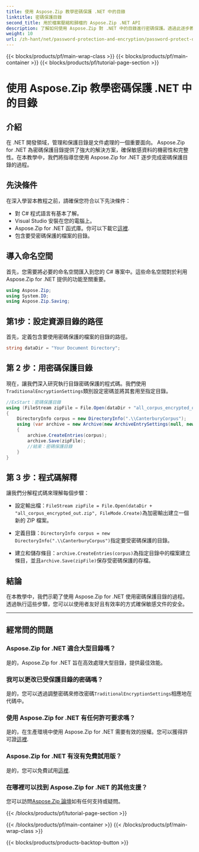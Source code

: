 ```yaml
---
title: 使用 Aspose.Zip 教學密碼保護 .NET 中的目錄
linktitle: 密碼保護目錄
second_title: 用於檔案壓縮和歸檔的 Aspose.Zip .NET API
description: 了解如何使用 Aspose.Zip 對 .NET 中的目錄進行密碼保護。透過此逐步教學輕鬆保護您的檔案。
weight: 10
url: /zh-hant/net/password-protection-and-encryption/password-protect-directory/
---
```


{{< blocks/products/pf/main-wrap-class >}}
{{< blocks/products/pf/main-container >}}
{{< blocks/products/pf/tutorial-page-section >}}

# 使用 Aspose.Zip 教學密碼保護 .NET 中的目錄


## 介紹

在 .NET 開發領域，管理和保護目錄是文件處理的一個重要面向。 Aspose.Zip for .NET 為密碼保護目錄提供了強大的解決方案，確保敏感資料的機密性和完整性。在本教學中，我們將指導您使用 Aspose.Zip for .NET 逐步完成密碼保護目錄的過程。

## 先決條件

在深入學習本教程之前，請確保您符合以下先決條件：

- 對 C# 程式語言有基本了解。
- Visual Studio 安裝在您的電腦上。
-  Aspose.Zip for .NET 函式庫。你可以下載它[這裡](https://releases.aspose.com/zip/net/).
- 包含要受密碼保護的檔案的目錄。

## 導入命名空間

首先，您需要將必要的命名空間匯入到您的 C# 專案中。這些命名空間對於利用 Aspose.Zip for .NET 提供的功能至關重要。

```csharp
using Aspose.Zip;
using System.IO;
using Aspose.Zip.Saving;
```

## 第1步：設定資源目錄的路徑

首先，定義包含要使用密碼保護的檔案的目錄的路徑。

```csharp
string dataDir = "Your Document Directory";
```

## 第 2 步：用密碼保護目錄

現在，讓我們深入研究執行目錄密碼保護的程式碼。我們使用`TraditionalEncryptionSettings`類別設定密碼並將其套用至指定目錄。

```csharp
//ExStart：密碼保護目錄
using (FileStream zipFile = File.Open(dataDir + "all_corpus_encrypted_out.zip", FileMode.Create))
{
    DirectoryInfo corpus = new DirectoryInfo(".\\CanterburyCorpus");
    using (var archive = new Archive(new ArchiveEntrySettings(null, new TraditionalEncryptionSettings("p@s$"))))
    {
        archive.CreateEntries(corpus);
        archive.Save(zipFile);
        //結束：密碼保護目錄
    }
}
```

## 第 3 步：程式碼解釋

讓我們分解程式碼來理解每個步驟：

- 設定輸出檔：`FileStream zipFile = File.Open(dataDir + "all_corpus_encrypted_out.zip", FileMode.Create)`為加密輸出建立一個新的 ZIP 檔案。

- 定義目錄：`DirectoryInfo corpus = new DirectoryInfo(".\\CanterburyCorpus")`指定要受密碼保護的目錄。

- 建立和儲存條目：`archive.CreateEntries(corpus)`為指定目錄中的檔案建立條目，並且`archive.Save(zipFile)`保存受密碼保護的存檔。

## 結論

在本教學中，我們示範了使用 Aspose.Zip for .NET 使用密碼保護目錄的過程。透過執行這些步驟，您可以以使用者友好且有效率的方式確保敏感文件的安全。

---

## 經常問的問題

### Aspose.Zip for .NET 適合大型目錄嗎？
是的，Aspose.Zip for .NET 旨在高效處理大型目錄，提供最佳效能。

### 我可以更改已受保護目錄的密碼嗎？
是的，您可以透過調整密碼來修改密碼`TraditionalEncryptionSettings`相應地在代碼中。

### 使用 Aspose.Zip for .NET 有任何許可要求嗎？
是的，在生產環境中使用 Aspose.Zip for .NET 需要有效的授權。您可以獲得許可證[這裡](https://purchase.aspose.com/buy).

### Aspose.Zip for .NET 有沒有免費試用版？
是的，您可以免費試用[這裡](https://releases.aspose.com/).

### 在哪裡可以找到 Aspose.Zip for .NET 的其他支援？
您可以訪問[Aspose.Zip 論壇](https://forum.aspose.com/c/zip/37)如有任何支持或疑問。


{{< /blocks/products/pf/tutorial-page-section >}}

{{< /blocks/products/pf/main-container >}}
{{< /blocks/products/pf/main-wrap-class >}}

{{< blocks/products/products-backtop-button >}}
